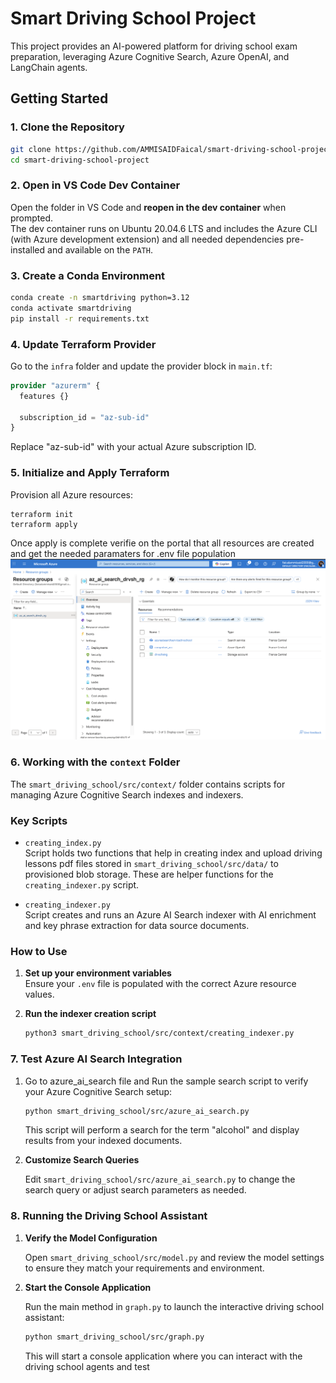 # Smart Driving School Project

This project provides an AI-powered platform for driving school exam preparation, leveraging Azure Cognitive Search, Azure OpenAI, and LangChain agents.

## Getting Started

### 1. Clone the Repository

```sh
git clone https://github.com/AMMISAIDFaical/smart-driving-school-project.git
cd smart-driving-school-project
```

### 2. Open in VS Code Dev Container

Open the folder in VS Code and **reopen in the dev container** when prompted.  
The dev container runs on Ubuntu 20.04.6 LTS and includes the Azure CLI (with Azure development extension) and all needed dependencies pre-installed and available on the `PATH`.

### 3. Create a Conda Environment

```sh
conda create -n smartdriving python=3.12
conda activate smartdriving
pip install -r requirements.txt
```

### 4. Update Terraform Provider

Go to the `infra` folder and update the provider block in `main.tf`:

````terraform
provider "azurerm" {
  features {}

  subscription_id = "az-sub-id"
}
````
Replace "az-sub-id" with your actual Azure subscription ID.

### 5. Initialize and Apply Terraform
Provision all Azure resources:

````cd infra
terraform init
terraform apply
````

Once apply is complete verifie on the portal that all resources are created and get the needed paramaters for .env file population
![Workflow Diagram](smart_driving_school/artifact/created_resources_via_terraform_apply.png)


### 6. Working with the `context` Folder

The `smart_driving_school/src/context/` folder contains scripts for managing Azure Cognitive Search indexes and indexers.

### Key Scripts

- `creating_index.py`  
  Script holds two functions that help in creating index and upload driving lessons pdf files stored in `smart_driving_school/src/data/` to provisioned blob storage. These are helper functions for the `creating_indexer.py` script.

- `creating_indexer.py`  
  Script creates and runs an Azure AI Search indexer with AI enrichment and key phrase extraction for data source documents.

### How to Use

1. **Set up your environment variables**  
   Ensure your `.env` file is populated with the correct Azure resource values.

3. **Run the indexer creation script**

   ```sh
   python3 smart_driving_school/src/context/creating_indexer.py
   ```
### 7. Test Azure AI Search Integration
1. Go to azure_ai_search file and Run the sample search script to verify your Azure Cognitive Search setup:

   ```sh
   python smart_driving_school/src/azure_ai_search.py
   ```

   This script will perform a search for the term "alcohol" and display results from your indexed documents.

2. **Customize Search Queries**

   Edit `smart_driving_school/src/azure_ai_search.py` to change the search query or adjust search parameters as needed.

### 8. Running the Driving School Assistant

1. **Verify the Model Configuration**

   Open `smart_driving_school/src/model.py` and review the model settings to ensure they match your requirements and environment.

2. **Start the Console Application**

   Run the main method in `graph.py` to launch the interactive driving school assistant:

   ```sh
   python smart_driving_school/src/graph.py
   ```

   This will start a console application where you can interact with the driving school agents and test
